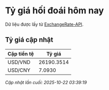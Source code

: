 # Tỷ giá hối đoái hôm nay

Dữ liệu được lấy từ [ExchangeRate-API](https://www.exchangerate-api.com/).

## Tỷ giá cập nhật

| Cặp tiền tệ | Tỷ giá |
|---|---|
| USD/VND | 26190.3514 |
| USD/CNY | 7.0930 |

*Cập nhật lần cuối: 2025-10-22 03:39:19*

